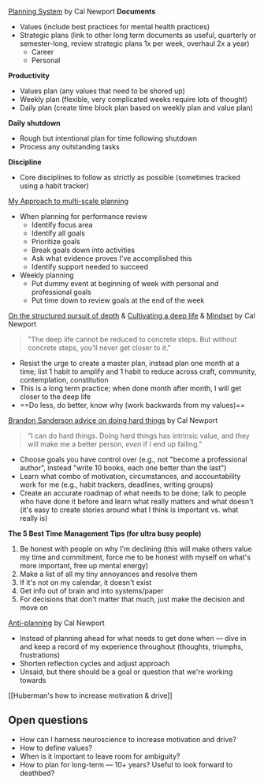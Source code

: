 [Planning System](https://www.youtube.com/watch?v=3FipKTzkTD4&__readwiseLocation=) by Cal Newport
**Documents**
- Values (include best practices for mental health practices)
- Strategic plans (link to other long term documents as useful, quarterly or semester-long, review strategic plans 1x per week, overhaul 2x a year)
	- Career
	- Personal

**Productivity**
- Values plan (any values that need to be shored up)
- Weekly plan (flexible, very complicated weeks require lots of thought)
- Daily plan (create time block plan based on weekly plan and value plan)

**Daily shutdown**
- Rough but intentional plan for time following shutdown
- Process any outstanding tasks

**Discipline**
- Core disciplines to follow as strictly as possible (sometimes tracked using a habit tracker)

[My Approach to multi-scale planning](https://www.asyncagile.org/blog/multi-scale-planning)
- When planning for performance review
	- Identify focus area
	- Identify all goals
	- Prioritize goals
	- Break goals down into activities
	- Ask what evidence proves I've accomplished this
	- Identify support needed to succeed
- Weekly planning
	- Put dummy event at beginning of week with personal and professional goals
	- Put time down to review goals at the end of the week

[On the structured pursuit of depth](https://calnewport.com/on-the-structured-pursuit-of-depth) & [Cultivating a deep life](https://calnewport.com/cultivating-a-deep-life/?__readwiseLocation=) & [Mindset](https://calnewport.com/more-on-cultivating-a-deep-life-mindset/) by Cal Newport
>"The deep life cannot be reduced to concrete steps. But without concrete steps, you’ll never get closer to it."
- Resist the urge to create a master plan, instead plan one month at a time; list 1 habit to amplify and 1 habit to reduce across craft, community, contemplation, constitution 
- This is a long term practice; when done month after month, I will get closer to the deep life
- ==Do less, do better, know why (work backwards from my values)==

[Brandon Sanderson advice on doing hard things](https://calnewport.com/brandon-sandersons-advice-for-doing-hard-things/) by Cal Newport
>“I can do hard things. Doing hard things has intrinsic value, and they will make me a better person, _even_ if I end up failing.”
- Choose goals you have control over (e.g., not "become a professional author", instead "write 10 books, each one better than the last")
- Learn what combo of motivation, circumstances, and accountability work for me (e.g., habit trackers, deadlines, writing groups)
- Create an accurate roadmap of what needs to be done; talk to people who have done it before and learn what really matters and what doesn't (it's easy to create stories around what I think is important vs. what really is)

**The 5 Best Time Management Tips (for ultra busy people)**
1. Be honest with people on why I'm declining (this will make others value my time and commitment, force me to be honest with myself on what's more important, free up mental energy)
2. Make a list of all my tiny annoyances and resolve them
3. If it's not on my calendar, it doesn't exist
4. Get info out of brain and into systems/paper
5. For decisions that don't matter that much, just make the decision and move on

[Anti-planning](https://calnewport.com/do-more-by-planning-less-the-power-of-the-anti-plan/) by Cal Newport
- Instead of planning ahead for what needs to get done when — dive in and keep a record of my experience throughout (thoughts, triumphs, frustrations)
- Shorten reflection cycles and adjust approach
- Unsaid, but there should be a goal or question that we're working towards

[[Huberman's how to increase motivation & drive]]

## Open questions
- How can I harness neuroscience to increase motivation and drive?
- How to define values?
- When is it important to leave room for ambiguity?
- How to plan for long-term — 10+ years? Useful to look forward to deathbed?